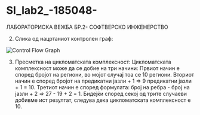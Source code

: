 # SI_lab2_-185048-
ЛАБОРАТОРИСКА ВЕЖБА БР.2- СОФТВЕРСКО ИНЖЕНЕРСТВО

2. Слика од нацртаниот контролен граф:


![Control Flow Graph](https://user-images.githubusercontent.com/81811891/120241531-3dd74100-c263-11eb-8aa8-af7ed16e0377.png)




3. Пресметка на цикломатската комплексност:
Цикломатската комплексност може да се добие на три начини:
Првиот начин е според бројот на региони, во мојот случај тоа се 10 региони.
Вториот начин е според бројот на предикатни јазли + 1  => 9 предикатни јазли + 1 = 10.
Третиот начин е според формулата: број на ребра - број на јазли + 2 => 27 - 19 + 2 = 1.
Бидејќи според секој од трите случаеви добивме ист резултат, следува дека цикломатската комплексност е 10.
